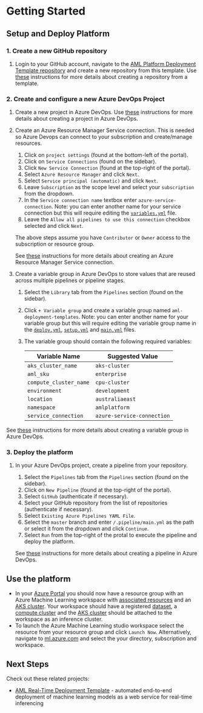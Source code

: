 # Getting Started

## Setup and Deploy Platform

### 1. Create a new GitHub repository

1. Login to your GitHub account, navigate to the [AML Platform Deployment Template repository](https://github.com/nfmoore/aml-platform-deployment-template) and create a new repository from this template. Use [these](https://docs.github.com/en/github/creating-cloning-and-archiving-repositories/creating-a-repository-from-a-template) instructions for more details about creating a repository from a template.

### 2. Create and configure a new Azure DevOps Project

1. Create a new project in Azure DevOps. Use [these](https://docs.microsoft.com/en-us/azure/devops/organizations/projects/create-project?view=azure-devops&tabs=preview-page#create-a-project) instructions for more details about creating a project in Azure DevOps.

2. Create an Azure Resource Manager Service connection. This is needed so Azure Devops can connect to your subscription and create/manage resources.

   1. Click on `project settings` (found at the bottom-left of the portal).
   2. Click on `Service Connections` (found on the sidebar).
   3. Click `New Service Connection` (found at the top-right of the portal).
   4. Select `Azure Resource Manager` and click `Next`.
   5. Select `Service principal (automatic)` and click `Next`.
   6. Leave `Subscription` as the scope level and select your `subscription` from the dropdown.
   7. In the `Service connection name` textbox enter `azure-service-connection`. Note: you can enter another name for your service connection but this will require editing the [`variables.yml`](../.pipelines/templates/variables.yml) file.
   8. Leave the `Allow all pipelines to use this connection` checkbox selected and click `Next`.

   The above steps assume you have `Contributor` or `Owner` access to the subscription or resource group.

   See [these](https://docs.microsoft.com/en-us/azure/devops/pipelines/library/service-endpoints#create-a-service-connection) instructions for more details about creating an Azure Resource Manager Service connection.

3. Create a variable group in Azure DevOps to store values that are reused across multiple pipelines or pipeline stages.

   1. Select the `Library` tab from the `Pipelines` section (found on the sidebar).
   2. Click `+ Variable group` and create a variable group named `aml-deployment-templates`. Note: you can enter another name for your variable group but this will require editing the variable group name in the [`deploy.yml`](../.pipelines/templates/deploy.yml), [`setup.yml`](../.pipelines/templates/setup.yml) and [`main.yml`](../.pipelines/main.yml) files.
   3. The variable group should contain the following required variables:

      | Variable Name          | Suggested Value            |
      | ---------------------- | -------------------------- |
      | `aks_cluster_name`     | `aks-cluster`              |
      | `aml_sku`              | `enterprise`               |
      | `compute_cluster_name` | `cpu-cluster`              |
      | `environment`          | `development`              |
      | `location`             | `australiaeast`            |
      | `namespace`            | `amlplatform`              |
      | `service_connection`   | `azure-service-connection` |

See [these](https://docs.microsoft.com/en-us/azure/devops/pipelines/library/variable-groups?view=azure-devops&tabs=classic#use-a-variable-group) instructions for more details about creating a variable group in Azure DevOps.

### 3. Deploy the platform

1. In your Azure DevOps project, create a pipeline from your repository.

   1. Select the `Pipelines` tab from the `Pipelines` section (found on the sidebar).
   2. Click on `New Pipeline` (found at the top-right of the portal).
   3. Select `GitHub` (authenticate if necessary).
   4. Select your GitHub repository from the list of repositories (authenticate if necessary).
   5. Select `Existing Azure Pipelines YAML File`.
   6. Select the `master` branch and enter `/.pipeline/main.yml` as the path or select it from the dropdown and click `Continue`.
   7. Select `Run` from the top-right of the protal to execute the pipeline and deploy the platform.

   See [these](https://docs.microsoft.com/en-us/azure/devops/pipelines/create-first-pipeline) instructions for more details about creating a pipeline in Azure DevOps.

## Use the platform

- In your [Azure Portal](https://www.portal.azure.com) you should now have a resource group with an Azure Machine Learning workspace with [associated resources](https://docs.microsoft.com/en-us/azure/machine-learning/concept-workspace#resources) and an [AKS cluster](https://docs.microsoft.com/en-us/azure/aks/intro-kubernetes). Your workspace should have a registered [dataset](https://docs.microsoft.com/en-us/azure/machine-learning/concept-data#datasets), a [compute cluster](https://docs.microsoft.com/en-us/azure/machine-learning/concept-compute-target#azure-machine-learning-compute-managed) and the [AKS cluster](https://docs.microsoft.com/en-us/azure/aks/intro-kubernetes) should be attached to the workspace as an inference cluster.
- To launch the Azure Machine Learning studio workspace select the resource from your resource group and click `Launch Now`. Alternatively, navigate to [ml.azure.com](https://ml.azure.com/) and select the your directory, subscription and workspace.

## Next Steps

Check out these related projects:

- [AML Real-Time Deployment Template](https://github.com/nfmoore/aml-real-time-deployment-template) - automated end-to-end deployment of machine learning models as a web service for real-time inferencing
